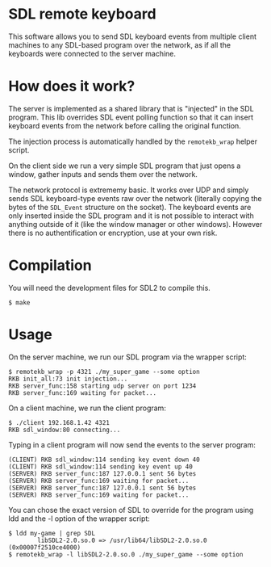 # SDL remote keyboard

This software allows you to send SDL keyboard events from multiple
client machines to any SDL-based program over the network, as if all
the keyboards were connected to the server machine.

# How does it work?

The server is implemented as a shared library that is "injected" in
the SDL program. This lib overrides SDL event polling function so that
it can insert keyboard events from the network before calling the
original function.

The injection process is automatically handled by the `remotekb_wrap`
helper script.

On the client side we run a very simple SDL program that just opens a
window, gather inputs and sends them over the network.

The network protocol is extrememy basic. It works over UDP and simply
sends SDL keyboard-type events raw over the network (literally copying
the bytes of the `SDL_Event` structure on the socket). The keyboard
events are only inserted inside the SDL program and it is not possible
to interact with anything outside of it (like the window manager or
other windows). However there is no authentification or encryption,
use at your own risk.

# Compilation

You will need the development files for SDL2 to compile this.

    $ make

# Usage

On the server machine, we run our SDL program via the wrapper script:

    $ remotekb_wrap -p 4321 ./my_super_game --some option
    RKB init_all:73 init injection...
    RKB server_func:158 starting udp server on port 1234
    RKB server_func:169 waiting for packet...

On a client machine, we run the client program:

    $ ./client 192.168.1.42 4321
	RKB sdl_window:80 connecting...

Typing in a client program will now send the events to the server program:

    (CLIENT) RKB sdl_window:114 sending key event down 40
    (CLIENT) RKB sdl_window:114 sending key event up 40
    (SERVER) RKB server_func:187 127.0.0.1 sent 56 bytes
    (SERVER) RKB server_func:169 waiting for packet...
    (SERVER) RKB server_func:187 127.0.0.1 sent 56 bytes
    (SERVER) RKB server_func:169 waiting for packet...


You can chose the exact version of SDL to override for the program
using ldd and the -l option of the wrapper script:

    $ ldd my-game | grep SDL
            libSDL2-2.0.so.0 => /usr/lib64/libSDL2-2.0.so.0 (0x00007f2510ce4000)
	$ remotekb_wrap -l libSDL2-2.0.so.0 ./my_super_game --some option
